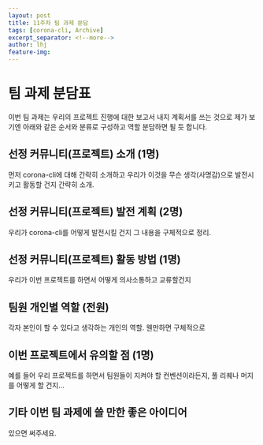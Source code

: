 ```yaml
---
layout: post
title: 11주차 팀 과제 분담
tags: [corona-cli, Archive]
excerpt_separator: <!--more-->
author: lhj
feature-img: 
---
```

# 팀 과제 분담표
이번 팀 과제는 우리의 프로젝트 진행에 대한 보고서 내지 계획서를 쓰는 것으로 제가 보기엔
아래와 같은 순서와 분류로 구성하고 역할 분담하면 될 듯 합니다.  

## 선정 커뮤니티(프로젝트) 소개 (1명)
먼저 corona-cli에 대해 간략히 소개하고 우리가 이것을 무슨 생각(사명감)으로 발전시키고 활동할 건지 간략히 소개.

## 선정 커뮤니티(프로젝트) 발전 계획 (2명)
우리가 corona-cli를 어떻게 발전시킬 건지 그 내용을 구체적으로 정리.

## 선정 커뮤니티(프로젝트) 활동 방법 (1명)
우리가 이번 프로젝트를 하면서 어떻게 의사소통하고 교류할건지

## 팀원 개인별 역할 (전원)
각자 본인이 할 수 있다고 생각하는 개인의 역할. 웬만하면 구체적으로

## 이번 프로젝트에서 유의할 점 (1명)
예를 들어 우리 프로젝트를 하면서 팀원들이 지켜야 할 컨벤션이라든지, 풀 리퀘나 머지를 어떻게 할 건지...

## 기타 이번 팀 과제에 쓸 만한 좋은 아이디어
있으면 써주세요.
